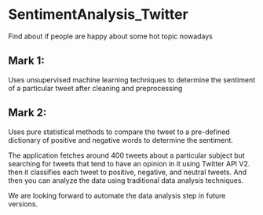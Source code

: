 # SentimentAnalysis_Twitter

Find about if people are happy about some hot topic nowadays

## Mark 1:
Uses unsupervised machine learning techniques to determine the sentiment of a particular tweet after cleaning and preprocessing

## Mark 2:
Uses pure statistical methods to compare the tweet to a pre-defined dictionary of positive and negative words to determine the sentiment.

The application fetches around 400 tweets about a particular subject but searching for tweets that tend to have an opinion in it using Twitter API V2. then it classifies each tweet to positive, negative,
and neutral tweets. And then you can analyze the data using traditional data analysis techniques.

We are looking forward to automate the data analysis step in future versions.
